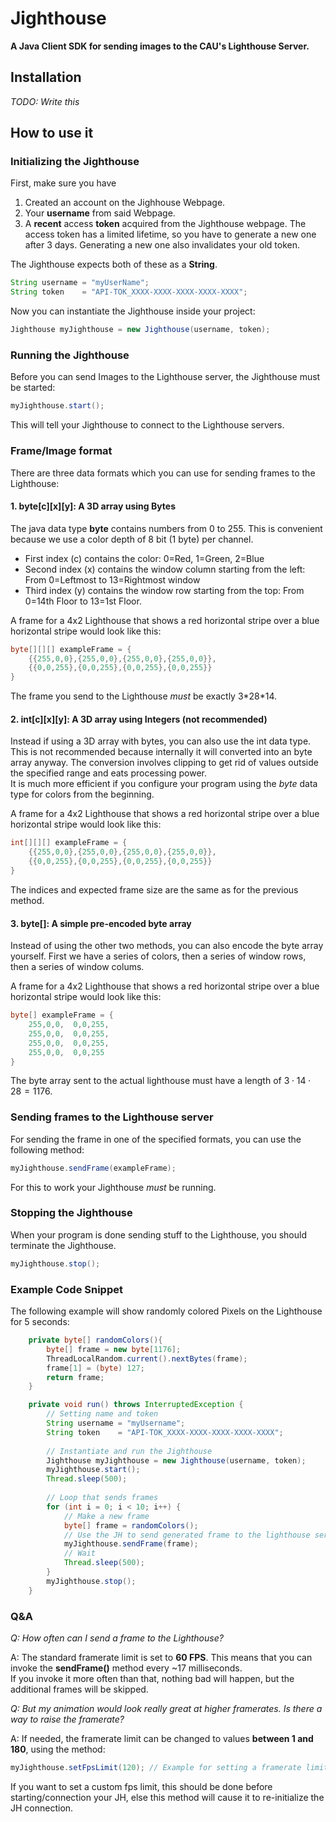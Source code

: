 # Jighthouse
**A Java Client SDK for sending images to the CAU's Lighthouse Server.**


## Installation
*TODO: Write this*

## How to use it

### Initializing the Jighthouse
First, make sure you have
1. Created an account on the Jighhouse Webpage.
2. Your **username** from said Webpage.
3. A **recent** access **token** acquired from the Jighthouse webpage. The access token has a limited lifetime, so you have to generate a new one after 3 days. Generating a new one also invalidates your old token.  

The Jighthouse expects both of these as a **String**.
```java
String username = "myUserName";
String token    = "API-TOK_XXXX-XXXX-XXXX-XXXX-XXXX";
```
  
Now you can instantiate the Jighthouse inside your project:
```java
Jighthouse myJighthouse = new Jighthouse(username, token);
```

### Running the Jighthouse
Before you can send Images to the Lighthouse server, the Jighthouse must be started:
```java
myJighthouse.start();
```
This will tell your Jighthouse to connect to the Lighthouse servers. 

### Frame/Image format
There are three data formats which you can use for sending frames to the Lighthouse: 

#### 1. byte[c][x][y]: A 3D array using Bytes 
The java data type **byte** contains numbers from 0 to 255. This is convenient because we use a color depth of 8 bit (1 byte) per channel.  
- First index (c) contains the color: 0=Red, 1=Green, 2=Blue
- Second index (x) contains the window column starting from the left: From 0=Leftmost to 13=Rightmost window
- Third index (y) contains the window row starting from the top: From 0=14th Floor to 13=1st Floor.

A frame for a 4x2 Lighthouse that shows a red horizontal stripe over a blue horizontal stripe would look like this:
```java
byte[][][] exampleFrame = {
    {{255,0,0},{255,0,0},{255,0,0},{255,0,0}},
    {{0,0,255},{0,0,255},{0,0,255},{0,0,255}}
}
```

The frame you send to the Lighthouse *must* be exactly 3\*28\*14.

#### 2. int[c][x][y]: A 3D array using Integers (not recommended)
Instead if using a 3D array with bytes, you can also use the int data type. This is not recommended because internally it will converted into an byte array anyway. The conversion involves clipping to get rid of values outside the specified range and eats processing power.  
It is much more efficient if you configure your program using the *byte* data type for colors from the beginning.

A frame for a 4x2 Lighthouse that shows a red horizontal stripe over a blue horizontal stripe would look like this:
```java
int[][][] exampleFrame = {
    {{255,0,0},{255,0,0},{255,0,0},{255,0,0}},
    {{0,0,255},{0,0,255},{0,0,255},{0,0,255}}
}
```

The indices and expected frame size are the same as for the previous method.

#### 3. byte[]: A simple pre-encoded byte array  
Instead of using the other two methods, you can also encode the byte array yourself.
First we have a series of colors, then a series of window rows, then a series of window colums.

A frame for a 4x2 Lighthouse that shows a red horizontal stripe over a blue horizontal stripe would look like this:
```java
byte[] exampleFrame = {
    255,0,0,  0,0,255,  
    255,0,0,  0,0,255,
    255,0,0,  0,0,255,  
    255,0,0,  0,0,255
}
```

The byte array sent to the actual lighthouse must have a length of $3\cdot 14\cdot 28 = 1176$.

### Sending frames to the Lighthouse server
For sending the frame in one of the specified formats, you can use the following method:
```java
myJighthouse.sendFrame(exampleFrame);
```
For this to work your Jighthouse *must* be running.

### Stopping the Jighthouse
When your program is done sending stuff to the Lighthouse, you should terminate the Jighthouse.
```java
myJighthouse.stop();
```
### Example Code Snippet
The following example will show randomly colored Pixels on the Lighthouse for 5 seconds:

```java
    private byte[] randomColors(){
        byte[] frame = new byte[1176];
        ThreadLocalRandom.current().nextBytes(frame);
        frame[1] = (byte) 127;
        return frame;
    }

    private void run() throws InterruptedException {
        // Setting name and token
        String username = "myUsername";
        String token    = "API-TOK_XXXX-XXXX-XXXX-XXXX-XXXX";
    
        // Instantiate and run the Jighthouse
        Jighthouse myJighthouse = new Jighthouse(username, token);
        myJighthouse.start();
        Thread.sleep(500);
    
        // Loop that sends frames
        for (int i = 0; i < 10; i++) {
            // Make a new frame
            byte[] frame = randomColors();
            // Use the JH to send generated frame to the lighthouse server
            myJighthouse.sendFrame(frame);
            // Wait
            Thread.sleep(500);
        }
        myJighthouse.stop();
    }
```

### Q&A

*Q: How often can I send a frame to the Lighthouse?*

A: The standard framerate limit is set to **60 FPS**. This means that you can invoke the **sendFrame()** method every ~17 milliseconds.  
  If you invoke it more often than that, nothing bad will happen, but the additional frames will be skipped.

*Q: But my animation would look really great at higher framerates. Is there a way to raise the framerate?*

A: If needed, the framerate limit can be changed to values **between 1 and 180**, using the method:
```java
myJighthouse.setFpsLimit(120); // Example for setting a framerate limit of 120 fps
```
If you want to set a custom fps limit, this should be done before starting/connection your JH, else this method will cause it to re-initialize the JH connection.